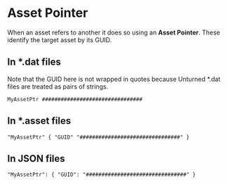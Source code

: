 Asset Pointer
=============

When an asset refers to another it does so using an __Asset Pointer__. These identify the target asset by its GUID.

In \*.dat files
---------------

Note that the GUID here is not wrapped in quotes because Unturned \*.dat files are treated as pairs of strings.

	MyAssetPtr ################################

In \*.asset files
-----------------

	"MyAssetPtr" { "GUID" "################################" }

In JSON files
-------------

	"MyAssetPtr": { "GUID": "################################" }
